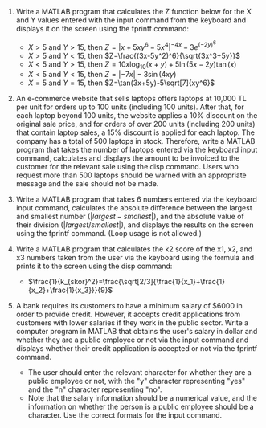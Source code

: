 1. Write a MATLAB program that calculates the Z function below for the X and Y values entered with the input command from the keyboard and displays it on the screen using the fprintf command:
   - $X>5$ and $Y>15$, then $Z=|x+5xy^6-5x^4|^{-4x}-3e^{{(-2y)}^6}$
   - $X>5$ and $Y<15$, then $Z=\frac{(3x-5y^2)^6}{\sqrt{3x^3+5y}}$
   - $X<5$ and $Y>15$, then $Z=10x\log_{10}(x+y)+5\ln(5x-2y)\tan(x)$
   - $X<5$ and $Y<15$, then $Z=|-7x|-3\sin(4xy)$
   - $X=5$ and $Y=15$, then $Z=\tan(3x+5y)-5\sqrt[7]{xy^6}$

2. An e-commerce website that sells laptops offers laptops at 10,000 TL per unit for orders up to 100 units (including 100 units). After that, for each laptop beyond 100 units, the website applies a 10% discount on the original sale price, and for orders of over 200 units (including 200 units) that contain laptop sales, a 15% discount is applied for each laptop. The company has a total of 500 laptops in stock. Therefore, write a MATLAB program that takes the number of laptops entered via the keyboard input command, calculates and displays the amount to be invoiced to the customer for the relevant sale using the disp command. Users who request more than 500 laptops should be warned with an appropriate message and the sale should not be made.

3. Write a MATLAB program that takes 6 numbers entered via the keyboard input command, calculates the absolute difference between the largest and smallest number ($|largest - smallest|$), and the absolute value of their division ($|largest/smallest|$), and displays the results on the screen using the fprintf command. (Loop usage is not allowed.)

4. Write a MATLAB program that calculates the k2 score of the x1, x2, and x3 numbers taken from the user via the keyboard using the formula and prints it to the screen using the disp command:
   - $\frac{1}{k_{skor}^2}=\frac{\sqrt[2/3]{\frac{1}{x_1}+\frac{1}{x_2}+\frac{1}{x_3}}}{9}$

5. A bank requires its customers to have a minimum salary of $6000 in order to provide credit. However, it accepts credit applications from customers with lower salaries if they work in the public sector. Write a computer program in MATLAB that obtains the user's salary in dollar and whether they are a public employee or not via the input command and displays whether their credit application is accepted or not via the fprintf command. 
   - The user should enter the relevant character for whether they are a public employee or not, with the "y" character representing "yes" and the "n" character representing "no".
   - Note that the salary information should be a numerical value, and the information on whether the person is a public employee should be a character. Use the correct formats for the input command.

